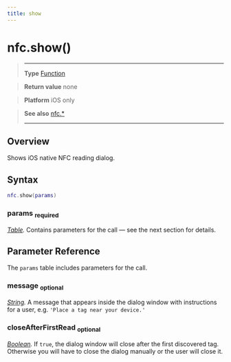 ```yaml
---
title: show
---
```

# nfc.show()

> --------------------- ------------------------------------------------------------------------------------------
> __Type__              [Function](https://docs.coronalabs.com/api/type/Function.html)

> __Return value__      none

> __Platform__          iOS only

> __See also__          [nfc.*](/plugin/nfc/)
> --------------------- ------------------------------------------------------------------------------------------

## Overview

Shows iOS native NFC reading dialog.

## Syntax
```lua
nfc.show(params)
```

### params <sub>required</sub>
_[Table](https://docs.coronalabs.com/api/type/Table.html)._ Contains parameters for the call &mdash; see the next section for details.

## Parameter Reference

The `params` table includes parameters for the call.

### message <sub>optional</sub>
_[String](https://docs.coronalabs.com/api/type/String.html)._ A message that appears inside the dialog window with instructions for a user, e.g. `'Place a tag near your device.'`

### closeAfterFirstRead <sub>optional</sub>
_[Boolean](https://docs.coronalabs.com/api/type/Boolean.html)._ If `true`, the dialog window will close after the first discovered tag. Otherwise you will have to close the dialog manually or the user will close it.
